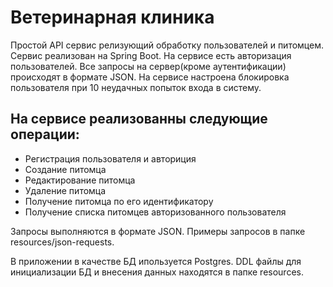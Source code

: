 # Ветеринарная клиника
  Простой API сервис релизующий обработку пользователей и питомцем.
  Сервис реализован на Spring Boot. На сервисе есть авторизация пользователей.
  Все запросы на сервер(кроме аутентификации) происходят в формате JSON. На сервисе настроена блокировка
  пользователя при 10 неудачных попыток входа в систему.

## На сервисе реализованны следующие операции:

- Регистрация пользователя и авториция
- Создание питомца
- Редактирование питомца
- Удаление питомца
- Получение питомца по его идентификатору
- Получение списка питомцев авторизованного пользователя

Запросы выполняются в формате JSON. Примеры запросов в папке resources/json-requests.

В приложении в качестве БД ипользуется Postgres. DDL файлы для инициализации БД
и внесения данных находятся в папке resources.
